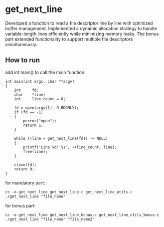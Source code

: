# get_next_line
Developed a function to read a file descriptor line by line with optimized buffer management. Implemented a dynamic allocation strategy to handle variable-length lines efficiently while minimizing memory leaks. The bonus part extended functionality to support multiple file descriptors simultaneously.

## How to run
add int main() to call the main function:
	
	int main(int argc, char **argv)
	{
	    int     fd;
	    char    *line;
	    int     line_count = 0;

	    fd = open(argv[1], O_RDONLY);
	    if (fd == -1)
	    {
	        perror("open");
	        return 1;
	    }

	    while ((line = get_next_line(fd)) != NULL)
	    {
	        printf("Line %d: %s", ++line_count, line);
	        free(line);
	    }

	    close(fd);
	    return 0;
	}

for mandatory part:

	cc -o get_next_line get_next_line.c get_next_line_utils.c  
	./get_next_line "file_name"

for bonus part:

	cc -o get_next_line get_next_line_bonus.c get_next_line_utils_bonus.c  
	./get_next_line "file_name" "file_name2"

